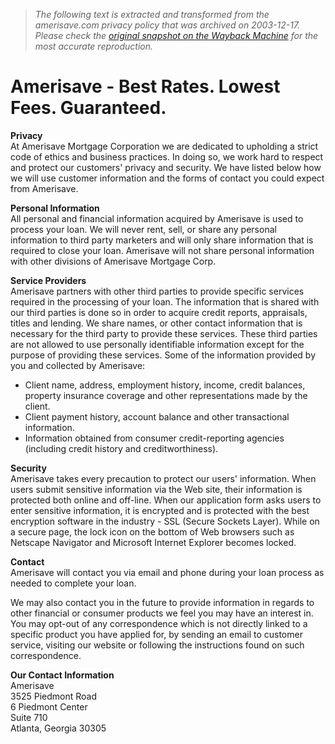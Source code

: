 > *The following text is extracted and transformed from the amerisave.com privacy policy that was archived on 2003-12-17. Please check the [original snapshot on the Wayback Machine](https://web.archive.org/web/20031217162147id_/http%3A//www.amerisave.com/privacy.html) for the most accurate reproduction.*

# Amerisave - Best Rates. Lowest Fees. Guaranteed.

**Privacy**  
At Amerisave Mortgage Corporation we are dedicated to upholding a strict code of ethics and business practices. In doing so, we work hard to respect and protect our customers' privacy and security. We have listed below how we will use customer information and the forms of contact you could expect from Amerisave.

**Personal Information**  
All personal and financial information acquired by Amerisave is used to process your loan. We will never rent, sell, or share any personal information to third party marketers and will only share information that is required to close your loan. Amerisave will not share personal information with other divisions of Amerisave Mortgage Corp.

**Service Providers**  
Amerisave partners with other third parties to provide specific services required in the processing of your loan. The information that is shared with our third parties is done so in order to acquire credit reports, appraisals, titles and lending. We share names, or other contact information that is necessary for the third party to provide these services. These third parties are not allowed to use personally identifiable information except for the purpose of providing these services. Some of the information provided by you and collected by Amerisave: 

  * Client name, address, employment history, income, credit balances, property insurance coverage and other representations made by the client.
  * Client payment history, account balance and other transactional information.
  * Information obtained from consumer credit-reporting agencies (including credit history and creditworthiness).



**Security**  
Amerisave takes every precaution to protect our users' information. When users submit sensitive information via the Web site, their information is protected both online and off-line. When our application form asks users to enter sensitive information, it is encrypted and is protected with the best encryption software in the industry - SSL (Secure Sockets Layer). While on a secure page, the lock icon on the bottom of Web browsers such as Netscape Navigator and Microsoft Internet Explorer becomes locked.

**Contact**  
Amerisave will contact you via email and phone during your loan process as needed to complete your loan.

We may also contact you in the future to provide information in regards to other financial or consumer products we feel you may have an interest in. You may opt-out of any correspondence which is not directly linked to a specific product you have applied for, by sending an email to customer service, visiting our website or following the instructions found on such correspondence.

**Our Contact Information**  
Amerisave  
3525 Piedmont Road  
6 Piedmont Center  
Suite 710  
Atlanta, Georgia 30305
